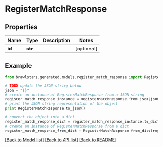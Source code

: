 # RegisterMatchResponse


## Properties
Name | Type | Description | Notes
------------ | ------------- | ------------- | -------------
**id** | **str** |  | [optional] 

## Example

```python
from brawlstars.generated.models.register_match_response import RegisterMatchResponse

# TODO update the JSON string below
json = "{}"
# create an instance of RegisterMatchResponse from a JSON string
register_match_response_instance = RegisterMatchResponse.from_json(json)
# print the JSON string representation of the object
print RegisterMatchResponse.to_json()

# convert the object into a dict
register_match_response_dict = register_match_response_instance.to_dict()
# create an instance of RegisterMatchResponse from a dict
register_match_response_from_dict = RegisterMatchResponse.from_dict(register_match_response_dict)
```
[[Back to Model list]](../README.md#documentation-for-models) [[Back to API list]](../README.md#documentation-for-api-endpoints) [[Back to README]](../README.md)



